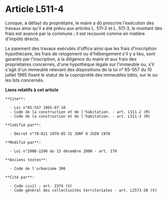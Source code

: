 # Article L511-4

Lorsque, à défaut du propriétaire, le maire a dû prescrire l'exécution des travaux ainsi qu'il a été prévu aux articles L.
511-2 et L. 511-3, le montant des frais est avancé par la commune ; il est recouvré comme en matière d'impôts directs.

Le paiement des travaux exécutés d'office ainsi que les frais d'inscription hypothécaire, les frais de relogement ou
d'hébergement s'il y a lieu, sont garantis par l'inscription, à la diligence du maire et aux frais des propriétaires
concernés, d'une hypothèque légale sur l'immeuble ou, s'il s'agit d'un immeuble relevant des dispositions de la loi n° 65-557
du 10 juillet 1965 fixant le statut de la copropriété des immeubles bâtis, sur le ou les lots concernés.

**Liens relatifs à cet article**

	**Cite**:

	  - Loi n°65-557 1965-07-10
	  - Code de la construction et de l'habitation. - art. L511-2 (M)
	  - Code de la construction et de l'habitation. - art. L511-3 (M)

	**Codifié par**:

	  - Décret n°78-621 1978-05-31 JORF 8 JUIN 1978

	**Modifié par**:

	  - Loi n°2000-1208 du 13 décembre 2000 - art. 179

	**Anciens textes**:

	  - Code de l'urbanisme 306

	**Cité par**:

	  - Code civil - art. 2374 (V)
	  - Code général des collectivités territoriales - art. L2573-20 (V)
